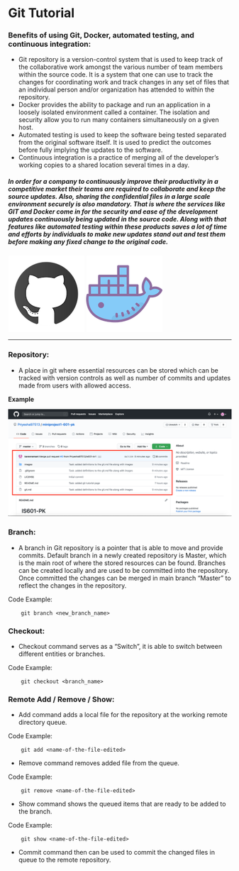 # Git Tutorial

### Benefits of using Git, Docker, automated testing, and continuous integration:
 
* Git repository is a version-control system that is used to keep track of the collaborative work amongst the various number of team members within the source code. It is a system that one can use to track the changes for coordinating work and track changes in any set of files that an individual person and/or organization has attended to within the repository.
* Docker provides the ability to package and run an application in a loosely isolated environment called a container. The isolation and security allow you to run many containers simultaneously on a given host.
* Automated testing is used to keep the software being tested separated from the original software itself. It is used to predict the outcomes before fully implying the updates to the software.
* Continuous integration is a practice of merging all of the developer’s working copies to a shared location several times in a day.

##### In order for a company to continuously improve their productivity in a competitive market their teams are required to collaborate and keep the source updates. Also, sharing the confidential files in a large scale environment securely is also mandatory. That is where the services like GIT and Docker come in for the security and ease of the development updates continuously being updated in the source code. Along with that features like automated testing within these products saves a lot of time and efforts by individuals to make new updates stand out and test them before making any fixed change to the original code.

![Git icon](images/github.png) ![Docker icon](images/docker.png)
___________________________________________________________________________________

### Repository:

* A place in git where essential resources can be stored which can be tracked with version controls as well as number of commits and updates made from users with allowed access.

**Example**

![Git Repo Example](images/Repo.png)

### Branch:

* A branch in Git repository is a pointer that is able to move and provide commits. Default branch in a newly created repository is Master, which is the main root of where the stored resources can be found. Branches can be created locally and are used to be committed into the repository. Once committed the changes can be merged in main branch “Master” to reflect the changes in the repository.

Code Example:
````
    git branch <new_branch_name>
````

### Checkout:

* Checkout command serves as a “Switch”, it is able to switch between different entities or branches. 

Code Example:
````
    git checkout <branch_name>
````

### Remote Add / Remove / Show:

* Add command adds a local file for the repository at the working remote directory queue.

Code Example:
````
    git add <name-of-the-file-edited>
````
* Remove command removes added file from the queue.

Code Example:
````
    git remove <name-of-the-file-edited>
````
* Show command shows the queued items that are ready to be added to the branch.    	

Code Example:
````
    git show <name-of-the-file-edited>
````

* Commit command then can be used to commit the changed files in queue to the remote repository.
